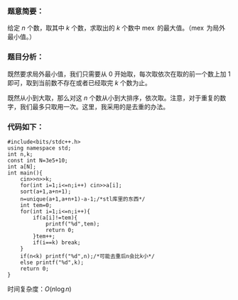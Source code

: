 ### 题意简要：

给定 $n$ 个数，取其中 $k$ 个数，求取出的 $k$ 个数中 $\operatorname{mex}$ 的最大值。（$\operatorname{mex}$ 为局外最小值。）

### 题目分析：

既然要求局外最小值，我们只需要从 $0$ 开始取，每次取依次在取的前一个数上加 $1$ 即可，取到当前数不存在或者已经取完 $k$ 个数为止。

既然从小到大取，那么对这 $n$ 个数从小到大排序，依次取。注意，对于重复的数字，我们最多只取用一次。这里，我采用的是去重的办法。

### 代码如下：

```
#include<bits/stdc++.h>
using namespace std;
int n,k;
const int N=3e5+10;
int a[N];
int main(){
	cin>>n>>k;
	for(int i=1;i<=n;i++) cin>>a[i];
	sort(a+1,a+n+1);
	n=unique(a+1,a+n+1)-a-1;/*stl库里的东西*/
	int tem=0;
	for(int i=1;i<=n;i++){
		if(a[i]!=tem){
			printf("%d",tem);
			return 0;
		}tem++;
		if(i==k) break;
	}
	if(n<k) printf("%d",n);/*可能去重后n会比k小*/
	else printf("%d",k);
	return 0;
}
```

时间复杂度：$O(n\log n)$